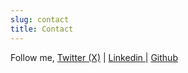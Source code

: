 ```yaml
---
slug: contact
title: Contact
---
```




Follow me, [Twitter (X)](https://x.com/TMfengwana) | [Linkedin ](https://www.linkedin.com/in/thobelani-mfengwana/) | [Github ](https://github.com/thobelani-mfengwana)



